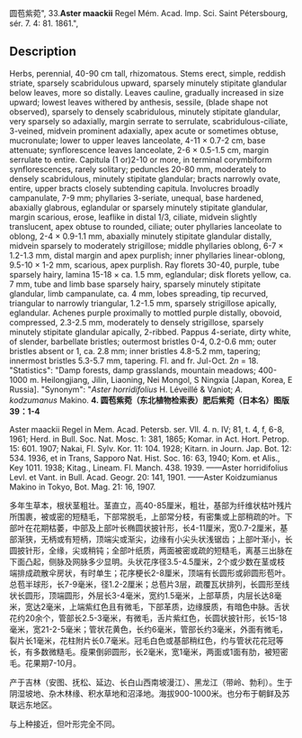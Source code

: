 圆苞紫菀",
33.**Aster maackii** Regel Mém. Acad. Imp. Sci. Saint Pétersbourg, sér. 7. 4: 81. 1861.",

## Description
Herbs, perennial, 40-90 cm tall, rhizomatous. Stems erect, simple, reddish striate, sparsely scabridulous upward, sparsely minutely stipitate glandular below leaves, more so distally. Leaves cauline, gradually increased in size upward; lowest leaves withered by anthesis, sessile, (blade shape not observed), sparsely to densely scabridulous, minutely stipitate glandular, very sparsely so adaxially, margin serrate to serrulate, scabridulous-ciliate, 3-veined, midvein prominent adaxially, apex acute or sometimes obtuse, mucronulate; lower to upper leaves lanceolate, 4-11 × 0.7-2 cm, base attenuate; synflorescence leaves lanceolate, 2-6 × 0.5-1.5 cm, margin serrulate to entire. Capitula (1 or)2-10 or more, in terminal corymbiform synflorescences, rarely solitary; peduncles 20-80 mm, moderately to densely scabridulous, minutely stipitate glandular; bracts narrowly ovate, entire, upper bracts closely subtending capitula. Involucres broadly campanulate, 7-9 mm; phyllaries 3-seriate, unequal, base hardened, abaxially glabrous, eglandular or sparsely minutely stipitate glandular, margin scarious, erose, leaflike in distal 1/3, ciliate, midvein slightly translucent, apex obtuse to rounded, ciliate; outer phyllaries lanceolate to oblong, 2-4 × 0.9-1.1 mm, abaxially minutely stipitate glandular distally, midvein sparsely to moderately strigillose; middle phyllaries oblong, 6-7 × 1.2-1.3 mm, distal margin and apex purplish; inner phyllaries linear-oblong, 9.5-10 × 1-2 mm, scarious, apex purplish. Ray florets 30-40, purple, tube sparsely hairy, lamina 15-18 × ca. 1.5 mm, eglandular; disk florets yellow, ca. 7 mm, tube and limb base sparsely hairy, sparsely minutely stipitate glandular, limb campanulate, ca. 4 mm, lobes spreading, tip recurved, triangular to narrowly triangular, 1.2-1.5 mm, sparsely strigillose apically, eglandular. Achenes purple proximally to mottled purple distally, obovoid, compressed, 2.3-2.5 mm, moderately to densely strigillose, sparsely minutely stipitate glandular apically, 2-ribbed. Pappus 4-seriate, dirty white, of slender, barbellate bristles; outermost bristles 0-4, 0.2-0.6 mm; outer bristles absent or 1, ca. 2.8 mm; inner bristles 4.8-5.2 mm, tapering; innermost bristles 5.3-5.7 mm, tapering. Fl. and fr. Jul-Oct. 2*n* = 18.
  "Statistics": "Damp forests, damp grasslands, mountain meadows; 400-1000 m. Heilongjiang, Jilin, Liaoning, Nei Mongol, S Ningxia [Japan, Korea, E Russia].
  "Synonym": "*Aster horridifolius* H. Léveillé &amp; Vaniot; *A. kodzumanus* Makino.
**4. 圆苞紫菀（东北植物检索表）肥后紫菀（日本名）图版39：1-4**

Aster maackii Regel in Mem. Acad. Petersb. ser. Vll. 4. n. IV; 81, t. 4, f, 6-8, 1961; Herd. in Bull. Soc. Nat. Mosc. 1: 381, 1865; Komar. in Act. Hort. Petrop. 15: 601. 1907; Nakai, Fl. Sylv. Kor. 11: 104. 1928; Kitarn. in Journ. Jap. Bot. 12: 534. 1936, et in Trans, Sapporo Nat. Hist. Soc. 16: 63, 1940; Kom. et Alis., Key 1011. 1938; Kitag., Lineam. Fl. Manch. 438. 1939. ——Aster horridifolius Levl. et Vant. in Bull. Acad. Geogr. 20: 141, 1901. ——Aster Koidzumianus Makino in Tokyo, Bot. Mag. 21: 16, 1907.

多年生草本，根状茎粗壮。茎直立，高40-85厘米，粗壮，基部为纤维状枯叶残片所围裹，被或密的短糙毛，下部常脱毛，上部常分枝，有密集或上部稍疏的叶。下部叶在花期枯萎，中部及上部叶长椭圆状披针形，长4-11厘米，宽0.7-2厘米，基部渐狭，无柄或有短柄，顶端尖或渐尖，边缘有小尖头状浅锯齿；上部叶渐小，长圆披针形，全缘，尖或稍钝；全部叶纸质，两面被密或疏的短糙毛，离基三出脉在下面凸起，侧脉及网脉多少显明。头状花序径3.5-4.5厘米，2个或少数在茎或枝端排成疏散伞房状，有时单生；花序梗长2-8厘米，顶端有长圆形或卵圆形苞叶。总苞半球形，长7-9毫米，径1.2-2厘米；总苞片3层，疏覆瓦状排列，长圆形至线状长圆形，顶端圆形，外层长3-4毫米，宽约1.5毫米，上部草质，内层长达8毫米，宽达2毫米，上端紫红色且有微毛，下部革质，边缘膜质，有暗色中脉。舌状花约20余个，管部长2.5-3毫米，有微毛，舌片紫红色，长圆状披针形，长15-18毫米，宽21-2-5毫米；管状花黄色，长约6毫米，管部长约3毫米，外面有微毛，裂片长1毫米，花柱附片长0.7毫米。冠毛白色或基部稍红色，约与管状花花冠等长，有多数微糙毛。瘦果倒卵圆形，长2毫米，宽1毫米，两面或1面有肋，被短密毛。花果期7-10月。

产于吉林（安图、抚松、延边、长白山西南坡漫江）、黑龙江（带岭、勃利）。生于阴湿坡地、杂木林缘、积水草地和沼泽地。海拔900-1000米。也分布于朝鲜及苏联远东地区。

与上种接近，但叶形完全不同。
